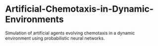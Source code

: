 # Artificial-Chemotaxis-in-Dynamic-Environments
Simulation of artificial agents evolving chemotaxis in a dynamic environment using probabilistic neural networks.
